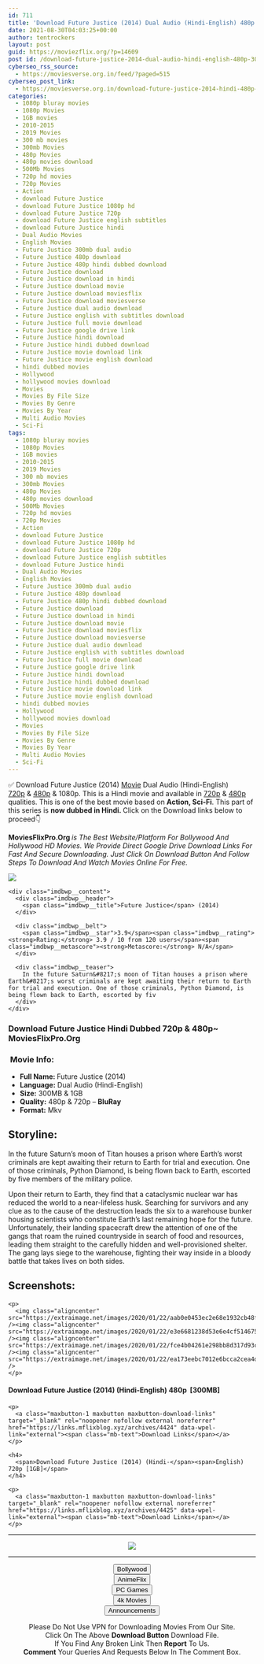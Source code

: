 ```yaml
---
id: 711
title: 'Download Future Justice (2014) Dual Audio (Hindi-English) 480p [300MB] || 720p [1GB]'
date: 2021-08-30T04:03:25+00:00
author: tentrockers
layout: post
guid: https://moviezflix.org/?p=14609
post id: /download-future-justice-2014-dual-audio-hindi-english-480p-300mb-720p-1gb/
cyberseo_rss_source:
  - https://moviesverse.org.in/feed/?paged=515
cyberseo_post_link:
  - https://moviesverse.org.in/download-future-justice-2014-hindi-480p-720p/
categories:
  - 1080p bluray movies
  - 1080p Movies
  - 1GB movies
  - 2010-2015
  - 2019 Movies
  - 300 mb movies
  - 300mb Movies
  - 480p Movies
  - 480p movies download
  - 500Mb Movies
  - 720p hd movies
  - 720p Movies
  - Action
  - download Future Justice
  - download Future Justice 1080p hd
  - download Future Justice 720p
  - download Future Justice english subtitles
  - download Future Justice hindi
  - Dual Audio Movies
  - English Movies
  - Future Justice 300mb dual audio
  - Future Justice 480p download
  - Future Justice 480p hindi dubbed download
  - Future Justice download
  - Future Justice download in hindi
  - Future Justice download movie
  - Future Justice download moviesflix
  - Future Justice download moviesverse
  - Future Justice dual audio download
  - Future Justice english with subtitles download
  - Future Justice full movie download
  - Future Justice google drive link
  - Future Justice hindi download
  - Future Justice hindi dubbed download
  - Future Justice movie download link
  - Future Justice movie english download
  - hindi dubbed movies
  - Hollywood
  - hollywood movies download
  - Movies
  - Movies By File Size
  - Movies By Genre
  - Movies By Year
  - Multi Audio Movies
  - Sci-Fi
tags:
  - 1080p bluray movies
  - 1080p Movies
  - 1GB movies
  - 2010-2015
  - 2019 Movies
  - 300 mb movies
  - 300mb Movies
  - 480p Movies
  - 480p movies download
  - 500Mb Movies
  - 720p hd movies
  - 720p Movies
  - Action
  - download Future Justice
  - download Future Justice 1080p hd
  - download Future Justice 720p
  - download Future Justice english subtitles
  - download Future Justice hindi
  - Dual Audio Movies
  - English Movies
  - Future Justice 300mb dual audio
  - Future Justice 480p download
  - Future Justice 480p hindi dubbed download
  - Future Justice download
  - Future Justice download in hindi
  - Future Justice download movie
  - Future Justice download moviesflix
  - Future Justice download moviesverse
  - Future Justice dual audio download
  - Future Justice english with subtitles download
  - Future Justice full movie download
  - Future Justice google drive link
  - Future Justice hindi download
  - Future Justice hindi dubbed download
  - Future Justice movie download link
  - Future Justice movie english download
  - hindi dubbed movies
  - Hollywood
  - hollywood movies download
  - Movies
  - Movies By File Size
  - Movies By Genre
  - Movies By Year
  - Multi Audio Movies
  - Sci-Fi
---
```

<div class="thecontent clearfix">
  <p>
    ✅ Download Future Justice (2014) <a href="https://moviesverse.org.in/category/movies/" data-wpel-link="internal">Movie</a> Dual Audio (Hindi-English) <a href="https://moviesverse.org.in/720p-movies/" data-wpel-link="internal">720p</a>&nbsp;&&nbsp;<a href="https://moviesverse.org.in/480p-movies/" data-wpel-link="internal">480p</a> & 1080p. This is a Hindi movie and available in <a href="https://moviesverse.org.in/720p-movies/" data-wpel-link="internal">720p</a>&nbsp;&&nbsp;<a href="https://moviesverse.org.in/480p-movies/" data-wpel-link="internal">480p</a> qualities. This is one of the best movie based on <strong>Action, Sci-Fi</strong>. This part of this series is <strong>now dubbed in <span>Hindi.&nbsp;</span></strong><span>Click on the Download links below to proceed👇</span>
  </p>
  
  <p>
    <strong><span>MoviesFlixPro.Org&nbsp;</span></strong><em>is The Best Website/Platform For Bollywood And Hollywood HD Movies. We Provide Direct Google Drive Download Links For Fast And Secure Downloading. Just Click On Download Button And Follow Steps To&nbsp;Download And Watch Movies Online For Free.</em>
  </p>
  
  <div class="imdbwp imdbwp--movie dark">
    <div class="imdbwp__thumb">
      <a class="imdbwp__link" target="_blank" title="Future Justice" href="https://www.imdb.com/title/tt3312230/" rel="nofollow external noopener noreferrer" data-wpel-link="external"><img class="imdbwp__img" src="https://m.media-amazon.com/images/M/MV5BMTgzNDk3MTAyMV5BMl5BanBnXkFtZTgwMTQ4OTMzNjE@._V1_SX300.jpg" /></a>
    </div>
    
    <div class="imdbwp__content">
      <div class="imdbwp__header">
        <span class="imdbwp__title">Future Justice</span> (2014)
      </div>
      
      <div class="imdbwp__belt">
        <span class="imdbwp__star">3.9</span><span class="imdbwp__rating"><strong>Rating:</strong> 3.9 / 10 from 120 users</span><span class="imdbwp__metascore"><strong>Metascore:</strong> N/A</span>
      </div>
      
      <div class="imdbwp__teaser">
        In the future Saturn&#8217;s moon of Titan houses a prison where Earth&#8217;s worst criminals are kept awaiting their return to Earth for trial and execution. One of those criminals, Python Diamond, is being flown back to Earth, escorted by fiv
      </div>
    </div>
  </div>
  
  <h3>
    <span>Download Future Justice Hindi Dubbed 720p & 480p~ MoviesFlixPro.Org</span>
  </h3>
  
  <h3>
    <span>&nbsp;Movie Info:&nbsp;</span>
  </h3>
  
  <ul>
    <li>
      <strong>Full Name: </strong>Future Justice (2014)
    </li>
    <li>
      <strong>Language:</strong> Dual Audio (Hindi-English)
    </li>
    <li>
      <strong>Size:</strong> 300MB & 1GB
    </li>
    <li>
      <strong>Quality:</strong> 480p & 720p – <span><strong>BluRay</strong></span>
    </li>
    <li>
      <strong>Format:</strong>&nbsp;Mkv
    </li>
  </ul>
  
  <h2>
    <span>Storyline:</span>
  </h2>
  
  <p>
    In the future Saturn’s moon of Titan houses a prison where Earth’s worst criminals are kept awaiting their return to Earth for trial and execution. One of those criminals, Python Diamond, is being flown back to Earth, escorted by five members of the military police.
  </p>
  
  <p>
    Upon their return to Earth, they find that a cataclysmic nuclear war has reduced the world to a near-lifeless husk. Searching for survivors and any clue as to the cause of the destruction leads the six to a warehouse bunker housing scientists who constitute Earth’s last remaining hope for the future. Unfortunately, their landing spacecraft drew the attention of one of the gangs that roam the ruined countryside in search of food and resources, leading them straight to the carefully hidden and well-provisioned shelter. The gang lays siege to the warehouse, fighting their way inside in a bloody battle that takes lives on both sides.
  </p>
  
  <div class="summary_text">
    <h2>
      <span>Screenshots:</span>
    </h2>
    
    <p>
      <img class="aligncenter" src="https://extraimage.net/images/2020/01/22/aab0e0453ec2e68e1932cb48fc68a1ea.jpg" /><img class="aligncenter" src="https://extraimage.net/images/2020/01/22/e3e6681238d53e6e4cf514675181d046.jpg" /><img class="aligncenter" src="https://extraimage.net/images/2020/01/22/fce4b04261e298bb8d317d93ccba59a5.jpg" /><img class="aligncenter" src="https://extraimage.net/images/2020/01/22/ea173eebc7012e6bcca2cea4d4abd8e7.jpg" />
    </p>
  </div>
  
  <div class="inline canwrap">
    <h4>
      <span>Download Future Justice (2014) (Hindi-English) </span><span>480p&nbsp; [300MB]</span>
    </h4>
    
    <p>
      <a class="maxbutton-1 maxbutton maxbutton-download-links" target="_blank" rel="noopener nofollow external noreferrer" href="https://links.mflixblog.xyz/archives/4424" data-wpel-link="external"><span class="mb-text">Download Links</span></a>
    </p>
    
    <h4>
      <span>Download Future Justice (2014) (Hindi-</span><span>English) 720p [1GB]</span>
    </h4>
    
    <p>
      <a class="maxbutton-1 maxbutton maxbutton-download-links" target="_blank" rel="noopener nofollow external noreferrer" href="https://links.mflixblog.xyz/archives/4425" data-wpel-link="external"><span class="mb-text">Download Links</span></a>
    </p>
  </div>
</div>

<center>
  </p> 
  
  <hr />
  
  <p>
    <a href="http://gdrivepro.xyz/join.php" data-wpel-link="external" target="_blank" rel="nofollow external noopener noreferrer"><img src="https://i.imgur.com/FhMdWdW.png" /></a>
  </p>
  
  <hr />
  
  <p>
    <a href="https://dogemovies.xyz" target="_blank" data-wpel-link="external" rel="nofollow external noopener noreferrer"><button class="button button5">Bollywood</button></a><br /> <a href="https://animeflix.in" target="_blank" data-wpel-link="external" rel="nofollow external noopener noreferrer"><button class="button button5">AnimeFlix</button></a><br /> <a href="https://gamesflix.net/" target="_blank" data-wpel-link="external" rel="nofollow external noopener noreferrer"><button class="button button5">PC Games</button></a><br /> <a href="https://uhdmovies.in" target="_blank" data-wpel-link="external" rel="nofollow external noopener noreferrer"><button class="button button5">4k Movies</button></a><br /> <a href="https://moviesverse.org.in/announcements/" target="_blank" data-wpel-link="internal" rel="noopener"><button class="button button5">Announcements</button></a>
  </p>
  
  <div class="alert alert-danger">
    Please Do Not Use VPN for Downloading Movies From Our Site.
  </div>
  
  <div class="alert alert-success">
    Click On The Above <strong>Download Button</strong> Download File.
  </div>
  
  <div class="alert alert-warning">
    If You Find Any Broken Link Then <strong>Report</strong> To Us.
  </div>
  
  <div class="alert alert-info">
    <strong>Comment</strong> Your Queries And Requests Below In The Comment Box.
  </div>
  
  <p>
    </center>
  </p>